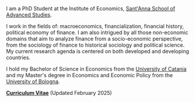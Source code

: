 I am a PhD Student at the Institute of Economics, [Sant'Anna School of Advanced Studies](https://www.santannapisa.it/en).

I work in the fields of: macroeconomics, financialization, financial history, political economy of finance. I am also intrigued by all those non-economic domains that aim to analyze finance from a socio-economic perspective, from the sociology of finance to historical sociology and political science. My current research agenda is centered on both developed and developing countries.

I hold my Bachelor of Science in Economics from the [University of Catania](https://www.unict.it/en) and my Master's degree in Economics and Economic Policy from the [University of Bologna](https://www.unibo.it/en/homepage).

__[Curriculum Vitae](static/pdf/CV022025.pdf)__ (Updated February 2025)
